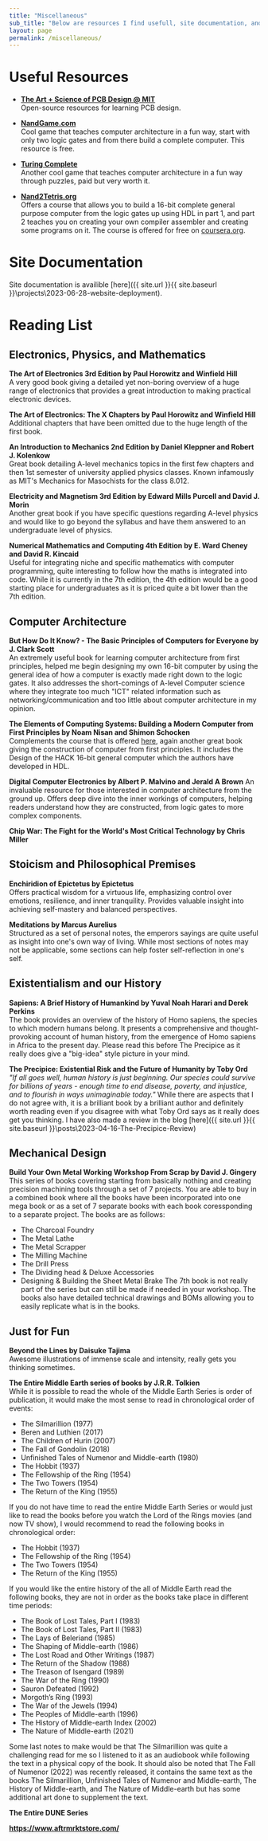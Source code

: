 ```yaml
---
title: "Miscellaneous"
sub_title: "Below are resources I find usefull, site documentation, and my reading list."
layout: page
permalink: /miscellaneous/
---
```

# Useful Resources
- **[The Art + Science of PCB Design @ MIT](https://pcb.mit.edu/)**  
Open-source resources for learning PCB design.

- **[NandGame.com](https://nandgame.com/)**  
Cool game that teaches computer architecture in a fun way, start with only two logic gates and from there build a complete computer. This resource is free.
- **[Turing Complete](https://store.steampowered.com/app/1444480/Turing_Complete/)**  
Another cool game that teaches computer architecture in a fun way through puzzles, paid but very worth it.
- **[Nand2Tetris.org](https://www.nand2tetris.org/)**  
Offers a course that allows you to build a 16-bit complete general purpose computer from the logic gates up using HDL in part 1, and part 2 teaches you on creating your own compiler assembler and creating some programs on it. The course is offered for free on [coursera.org](https://www.coursera.org/).

# Site Documentation
Site documentation is availible [here]({{ site.url }}{{ site.baseurl }}\projects\2023-06-28-website-deployment).

# Reading List
## Electronics, Physics, and Mathematics
**The Art of Electronics 3rd Edition by Paul Horowitz and Winfield Hill**  
A very good book giving a detailed yet non-boring overview of a huge range of electronics that provides a great introduction to making practical electronic devices.

**The Art of Electronics: The X Chapters by Paul Horowitz and Winfield Hill**  
Additional chapters that have been omitted due to the huge length of the first book.

**An Introduction to Mechanics 2nd Edition by Daniel Kleppner and Robert J. Kolenkow**  
Great book detailing A-level mechanics topics in the first few chapters and then 1st semester of university applied physics classes. Known infamously as MIT's Mechanics for Masochists for the class 8.012.

**Electricity and Magnetism 3rd Edition by Edward Mills Purcell and David J. Morin**  
Another great book if you have specific questions regarding A-level physics and would like to go beyond the syllabus and have them answered to an undergraduate level of physics.

**Numerical Mathematics and Computing 4th Edition by  E. Ward Cheney and David R. Kincaid**  
Useful for integrating niche and specific mathematics with computer programming, quite interesting to follow how the maths is integrated into code. While it is currently in the 7th edition, the 4th edition would be a good starting place for undergraduates as it is priced quite a bit lower than the 7th edition.

## Computer Architecture
**But How Do It Know? - The Basic Principles of Computers for Everyone by J. Clark Scott**  
An extremely useful book for learning computer architecture from first principles, helped me begin designing my own 16-bit computer by using the general idea of how a computer is exactly made right down to the logic gates. It also addresses the short-comings of A-level Computer science where they integrate too much "ICT" related information such as networking/communication and too little about computer architecture in my opinion.

**The Elements of Computing Systems: Building a Modern Computer from First Principles by Noam Nisan and Shimon Schocken**  
Complements the course that is offered [here](https://www.nand2tetris.org/), again another great book giving the construction of computer from first principles. It includes the Design of the HACK 16-bit general computer which the authors have developed in HDL.

**Digital Computer Electronics by Albert P. Malvino and Jerald A Brown**
An invaluable resource for those interested in computer architecture from the ground up. Offers deep dive into the inner workings of computers, helping readers understand how they are constructed, from logic gates to more complex components. 

**Chip War: The Fight for the World's Most Critical Technology by Chris Miller**

## Stoicism and Philosophical Premises    
**Enchiridion of Epictetus by Epictetus**  
Offers practical wisdom for a virtuous life, emphasizing control over emotions, resilience, and inner tranquility. Provides valuable insight into achieving self-mastery and balanced perspectives.

**Meditations by Marcus Aurelius**  
Structured as a set of personal notes, the emperors sayings are quite useful as insight into one's own way of living. While most sections of notes may not be applicable, some sections can help foster self-reflection in one's self.

## Existentialism and our History
**Sapiens: A Brief History of Humankind by Yuval Noah Harari and Derek Perkins**  
The book provides an overview of the history of Homo sapiens, the species to which modern humans belong. It presents a comprehensive and thought-provoking account of human history, from the emergence of Homo sapiens in Africa to the present day. Please read this before The Precipice as it really does give a "big-idea" style picture in your mind.

**The Precipice: Existential Risk and the Future of Humanity by Toby Ord**  
*"If all goes well, human history is just beginning. Our species could survive for billions of years - enough time to end disease, poverty, and injustice, and to flourish in ways unimaginable today."* While there are aspects that I do not agree with, it is a brilliant book by a brilliant author and definitely worth reading even if you disagree with what Toby Ord says as it really does get you thinking. I have also made a review in the blog [here]({{ site.url }}{{ site.baseurl }}\posts\2023-04-16-The-Precipice-Review)

## Mechanical Design
**Build Your Own Metal Working Workshop From Scrap by David J. Gingery**  
This series of books covering starting from basically nothing and creating precision machining tools through a set of 7 projects. You are able to buy in a combined book where all the books have been incorporated into one mega book or as a set of 7 separate books with each book coressponding to a separate project. The books are as follows:
- The Charcoal Foundry
- The Metal Lathe
- The Metal Scrapper
- The Milling Machine
- The Drill Press
- The Dividing head & Deluxe Accessories
- Designing & Building the Sheet Metal Brake
The 7th book is not really part of the series but can still be made if needed in your workshop. The books also have detailed technical drawings and BOMs allowing you to easily replicate what is in the books.

## Just for Fun
**Beyond the Lines by Daisuke Tajima**  
Awesome illustrations of immense scale and intensity, really gets you thinking sometimes.

**The Entire Middle Earth series of books by J.R.R. Tolkien**  
While it is possible to read the whole of the Middle Earth Series is order of publication, it would make the most sense to read in chronological order of events:
- The Silmarillion (1977)
- Beren and Luthien (2017)
- The Children of Hurin (2007)
- The Fall of Gondolin (2018)
- Unfinished Tales of Numenor and Middle-earth (1980)
- The Hobbit (1937)
- The Fellowship of the Ring (1954)
- The Two Towers (1954)
- The Return of the King (1955)

If you do not have time to read the entire Middle Earth Series or would just like to read the books before you watch the Lord of the Rings movies (and now TV show), I would recommend to read the following books in chronological order:
- The Hobbit (1937)
- The Fellowship of the Ring (1954)
- The Two Towers (1954)
- The Return of the King (1955)

If you would like the entire history of the all of Middle Earth read the following books, they are not in order as the books take place in different time periods:
- The Book of Lost Tales, Part I (1983)
- The Book of Lost Tales, Part II (1983)
- The Lays of Beleriand (1985)
- The Shaping of Middle-earth (1986)
- The Lost Road and Other Writings (1987)
- The Return of the Shadow (1988)
- The Treason of Isengard (1989)
- The War of the Ring (1990)
- Sauron Defeated (1992)
- Morgoth’s Ring (1993)
- The War of the Jewels (1994)
- The Peoples of Middle-earth (1996)
- The History of Middle-earth Index (2002)
- The Nature of Middle-earth (2021)

Some last notes to make would be that The Silmarillion was quite a challenging read for me so I listened to it as an audiobook while following the text in a physical copy of the book. It should also be noted that The Fall of Numenor (2022) was recently released, it contains the same text as the books The Silmarillion, Unfinished Tales of Numenor and Middle-earth, The History of Middle-earth, and The Nature of Middle-earth but has some additional art done to supplement the text.

**The Entire DUNE Series**

**https://www.aftrmrktstore.com/**